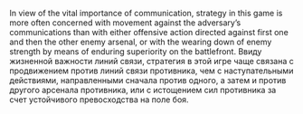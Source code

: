 
In view of the vital importance of communication, strategy in this game is more often concerned with movement against the adversary’s communications than with either offensive action directed against first one and then the other enemy arsenal, or with the wearing down of enemy strength by means of enduring superiority on the battlefront.
Ввиду жизненной важности линий связи, стратегия в этой игре чаще связана с продвижением против линий связи противника, чем с наступательными действиями, направленными сначала против одного, а затем и против другого арсенала противника, или с истощением сил противника за счет устойчивого превосходства на поле боя.